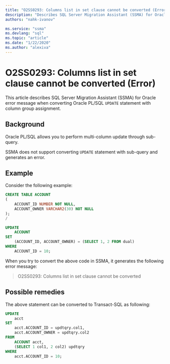 ```yaml
---
title: "O2SS0293: Columns list in set clause cannot be converted (Error)"
description: "Describes SQL Server Migration Assistant (SSMA) for Oracle error message when converting Oracle PL/SQL UPDATE statement with column group assignment."
authors: "nahk-ivanov"

ms.service: "ssma"
ms.devlang: "sql"
ms.topic: "article"
ms.date: "1/22/2020"
ms.author: "alexiva"
---
```


# O2SS0293: Columns list in set clause cannot be converted (Error)

This article describes SQL Server Migration Assistant (SSMA) for Oracle error message when converting Oracle PL/SQL `UPDATE` statement with column group assignment.

## Background

Oracle PL/SQL allows you to perform multi-column update through sub-query.

SSMA does not support converting `UPDATE` statement with sub-query and generates an error.

## Example

Consider the following example:

```sql
CREATE TABLE ACCOUNT
(
    ACCOUNT_ID NUMBER NOT NULL,
    ACCOUNT_OWNER VARCHAR2(30) NOT NULL
);
/

UPDATE
    ACCOUNT
SET
    (ACCOUNT_ID, ACCOUNT_OWNER) = (SELECT 1, 2 FROM dual)
WHERE
    ACCOUNT_ID = 10;
```

When you try to convert the above code in SSMA, it generates the following error message:

> O2SS0293: Columns list in set clause cannot be converted

## Possible remedies

The above statement can be converted to Transact-SQL as following:

```sql
UPDATE
    acct
SET
    acct.ACCOUNT_ID = updtqry.col1,
    acct.ACCOUNT_OWNER = updtqry.col2
FROM
    ACCOUNT acct,
    (SELECT 1 col1, 2 col2) updtqry
WHERE
    acct.ACCOUNT_ID = 10;
```
